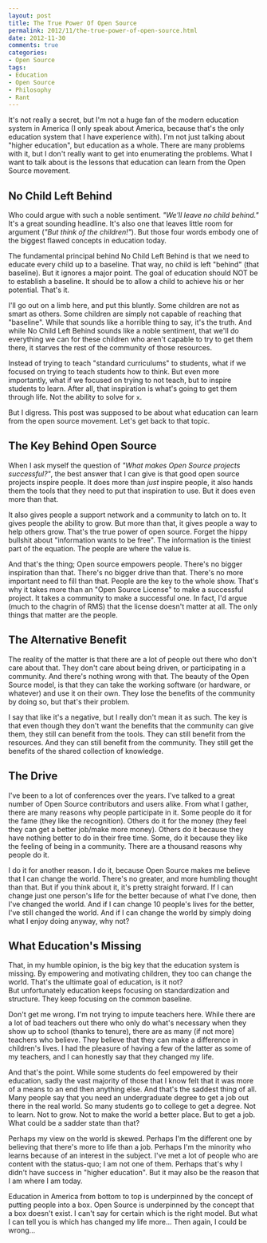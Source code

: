 ```yaml
---
layout: post
title: The True Power Of Open Source
permalink: 2012/11/the-true-power-of-open-source.html
date: 2012-11-30
comments: true
categories:
- Open Source
tags:
- Education
- Open Source
- Philosophy
- Rant
---
```


It's not really a secret, but I'm not a huge fan of the modern education system in America (I only speak about America, because that's the only education system that I have experience with). I'm not just talking about "higher education", but education as a whole. There are many problems with it, but I don't really want to get into enumerating the problems. What I want to talk about is the lessons that education can learn from the Open Source movement.
<!--more-->


## No Child Left Behind


Who could argue with such a noble sentiment. *"We'll leave no child behind."* It's a great sounding headline. It's also one that leaves little room for argument (*"But think of the children!"*). But those four words embody one of the biggest flawed concepts in education today.

The fundamental principal behind No Child Left Behind is that we need to educate every child up to a baseline. That way, no child is left "behind" (that baseline). But it ignores a major point. The goal of education should NOT be to establish a baseline. It should be to allow a child to achieve his or her potential. That's it. 

I'll go out on a limb here, and put this bluntly. Some children are not as smart as others. Some children are simply not capable of reaching that "baseline". While that sounds like a horrible thing to say, it's the truth. And while No Child Left Behind sounds like a noble sentiment, that we'll do everything we can for these children who aren't capable to try to get them there, it starves the rest of the community of those resources.

Instead of trying to teach "standard curriculums" to students, what if we focused on trying to teach students how to think. But even more importantly, what if we focused on trying to not teach, but to inspire students to learn. After all, that inspiration is what's going to get them through life. Not the ability to solve for `x`. 

But I digress. This post was supposed to be about what education can learn from the open source movement. Let's get back to that topic.

## The Key Behind Open Source

When I ask myself the question of *"What makes Open Source projects successful?"*, the best answer that I can give is that good open source projects inspire people. It does more than *just* inspire people, it also hands them the tools that they need to put that inspiration to use. But it does even more than that.

It also gives people a support network and a community to latch on to. It gives people the ability to grow. But more than that, it gives people a way to help others grow. That's the true power of open source. Forget the hippy bullshit about "information wants to be free". The information is the tiniest part of the equation. The people are where the value is.

And that's the thing; Open source empowers people. There's no bigger inspiration than that. There's no bigger drive than that. There's no more important need to fill than that. People are the key to the whole show. That's why it takes more than an "Open Source License" to make a successful project. It takes a community to make a successful one. In fact, I'd argue (much to the chagrin of RMS) that the license doesn't matter at all. The only things that matter are the people.

## The Alternative Benefit

The reality of the matter is that there are a lot of people out there who don't care about that. They don't care about being driven, or participating in a community. And there's nothing wrong with that. The beauty of the Open Source model, is that they can take the working software (or hardware, or whatever) and use it on their own. They lose the benefits of the community by doing so, but that's their problem.

I say that like it's a negative, but I really don't mean it as such. The key is that even though they don't want the benefits that the community can give them, they still can benefit from the tools. They can still benefit from the resources. And they can still benefit from the community. They still get the benefits of the shared collection of knowledge.

## The Drive

I've been to a lot of conferences over the years. I've talked to a great number of Open Source contributors and users alike. From what I gather, there are many reasons why people participate in it. Some people do it for the fame (they like the recognition). Others do it for the money (they feel they can get a better job/make more money). Others do it because they have nothing better to do in their free time. Some, do it because they like the feeling of being in a community. There are a thousand reasons why people do it.

I do it for another reason. I do it, because Open Source makes me believe that I can change the world. There's no greater, and more humbling thought than that. But if you think about it, it's pretty straight forward. If I can change just one person's life for the better because of what I've done, then I've changed the world. And if I can change 10 people's lives for the better, I've still changed the world. And if I can change the world by simply doing what I enjoy doing anyway, why not?

## What Education's Missing

That, in my humble opinion, is the big key that the education system is missing. By empowering and motivating children, they too can change the world. That's the ultimate goal of education, is it not? But unfortunately education keeps focusing on standardization and structure. They keep focusing on the common baseline.

Don't get me wrong. I'm not trying to impute teachers here. While there are a lot of bad teachers out there who only do what's necessary when they show up to school (thanks to tenure), there are as many (if not more) teachers who believe. They believe that they can make a difference in children's lives. I had the pleasure of having a few of the latter as some of my teachers, and I can honestly say that they changed my life. 

And that's the point. While some students do feel empowered by their education, sadly the vast majority of those that I know felt that it was more of a means to an end then anything else. And that's the saddest thing of all. Many people say that you need an undergraduate degree to get a job out there in the real world. So many students go to college to get a degree. Not to learn. Not to grow. Not to make the world a better place. But to get a job. What could be a sadder state than that?

Perhaps my view on the world is skewed. Perhaps I'm the different one by believing that there's more to life than a job. Perhaps I'm the minority who learns because of an interest in the subject. I've met a lot of people who are content with the status-quo; I am not one of them. Perhaps that's why I didn't have success in "higher education". But it may also be the reason that I am where I am today.

Education in America from bottom to top is underpinned by the concept of putting people into a box. Open Source is underpinned by the concept that a box doesn't exist. I can't say for certain which is the right model. But what I can tell you is which has changed my life more... Then again, I could be wrong...